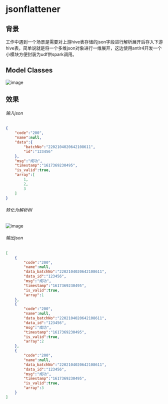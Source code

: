 # jsonflattener

## 背景

工作中遇到一个场景是需要对上游hive表存储的json字段进行解析展开后存入下游hive表，简单说就是将一个多维json对象进行一维展开，这边使用antlr4开发一个小模块方便封装为udf供spark调用。

## Model Classes

![image](https://github.com/jiandongchen/jsonflatter/blob/main/image/model-classes.png)

## 效果

###### 输入json

```json
{
    "code":"200",
    "name":null,
    "data":{
        "batchNo":"2202104020642108611",
        "id":"123456"
    },
    "msg":"成功",
    "timestamp":"1617369230495",
    "is_valid":true,
    "array":[
        1,
        2,
        3
    ]
}
```

###### 转化为解析树

![image](https://github.com/jiandongchen/jsonflatter/blob/main/image/parse-tree1.png)

###### 输出json

```json
[
    {
        "code":"200",
        "name":null,
        "data_batchNo":"2202104020642108611",
        "data_id":"123456",
        "msg":"成功",
        "timestamp":"1617369230495",
        "is_valid":true,
        "array":1
    },
    {
        "code":"200",
        "name":null,
        "data_batchNo":"2202104020642108611",
        "data_id":"123456",
        "msg":"成功",
        "timestamp":"1617369230495",
        "is_valid":true,
        "array":2
    },
    {
        "code":"200",
        "name":null,
        "data_batchNo":"2202104020642108611",
        "data_id":"123456",
        "msg":"成功",
        "timestamp":"1617369230495",
        "is_valid":true,
        "array":3
    }
]
```

